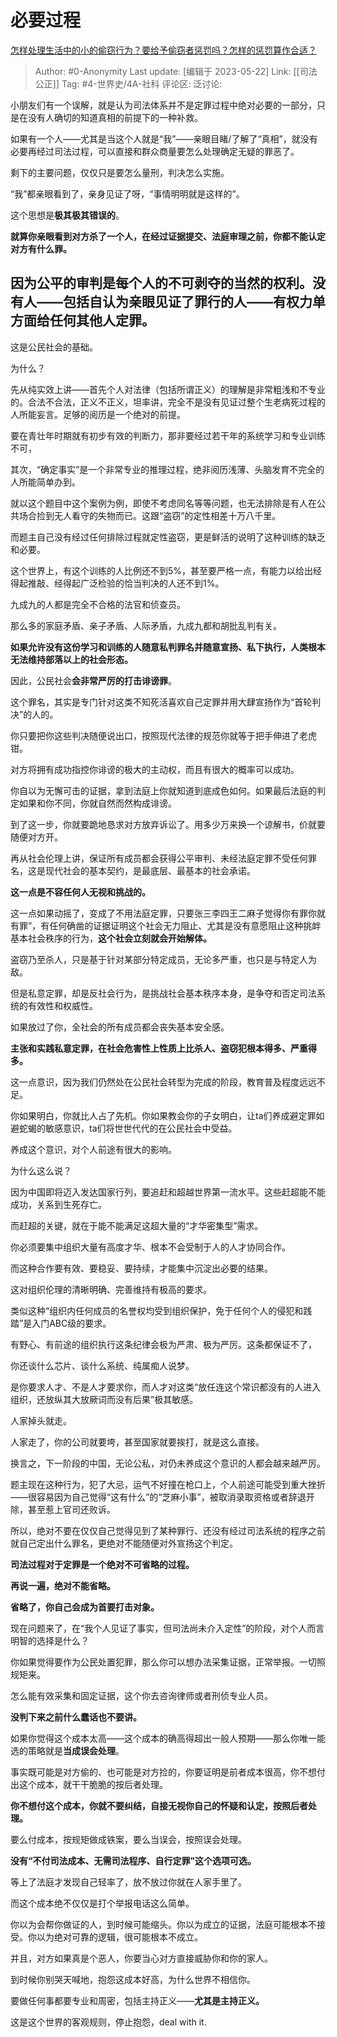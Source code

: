 # 必要过程
[怎样处理生活中的小的偷窃行为？要给予偷窃者惩罚吗？怎样的惩罚算作合适？](https://www.zhihu.com/question/560150529/answer/2720990585)

> Author: #0-Anonymity
> Last update: [编辑于 2023-05-22]
> Link: [[司法公正]]
> Tag: #4-世界史/4A-社科
> 评论区:
> 泛讨论:

小朋友们有一个误解，就是认为司法体系并不是定罪过程中绝对必要的一部分，只是在没有人确切的知道真相的前提下的一种补救。

如果有一个人——尤其是当这个人就是“我”——亲眼目睹/了解了“真相”，就没有必要再经过司法过程，可以直接和群众商量要怎么处理确定无疑的罪恶了。

剩下的主要问题，仅仅只是要怎么量刑，判决怎么实施。

“我”都亲眼看到了，亲身见证了呀，“事情明明就是这样的”。

这个思想是**极其极其错误的**。

**就算你亲眼看到对方杀了一个人，在经过证据提交、法庭审理之前，你都不能认定对方有什么罪。**

## 因为公平的审判是每个人的不可剥夺的当然的权利。没有人——包括自认为亲眼见证了罪行的人——有权力单方面给任何其他人定罪。 ##

这是公民社会的基础。

为什么？

先从纯实效上讲——首先个人对法律（包括所谓正义）的理解是非常粗浅和不专业的。合法不合法，正义不正义，坦率讲，完全不是没有见证过整个生老病死过程的人所能妄言。足够的阅历是一个绝对的前提。

要在青壮年时期就有初步有效的判断力，那非要经过若干年的系统学习和专业训练不可，

其次，“确定事实”是一个非常专业的推理过程，绝非阅历浅薄、头脑发育不完全的人所能简单办到。

就以这个题目中这个案例为例，即使不考虑同名等等问题，也无法排除是有人在公共场合捡到无人看守的失物而已。这跟“盗窃”的定性相差十万八千里。

而题主自己没有经过任何排除过程就定性盗窃，更是鲜活的说明了这种训练的缺乏和必要。

这个世界上，有这个训练的人比例还不到5%，甚至要严格一点，有能力以给出经得起推敲、经得起广泛检验的恰当判决的人还不到1%。

九成九的人都是完全不合格的法官和侦查员。

那么多的家庭矛盾、亲子矛盾、人际矛盾，九成九都和胡批乱判有关。

**如果允许没有这份学习和训练的人随意私判罪名并随意宣扬、私下执行，人类根本无法维持部落以上的社会形态。**

因此，公民社会**会非常严厉的打击诽谤罪**。

这个罪名，其实是专门针对这类不知死活喜欢自己定罪并用大肆宣扬作为“首轮判决”的人的。

你只要把你这些判决随便说出口，按照现代法律的规范你就等于把手伸进了老虎钳。

对方将拥有成功指控你诽谤的极大的主动权，而且有很大的概率可以成功。

你自以为无懈可击的证据，拿到法庭上你就知道到底成色如何。如果最后法庭的判定如果和你不同，你就自然而然构成诽谤。

到了这一步，你就要跪地恳求对方放弃诉讼了。用多少万来换一个谅解书，价就要随便对方开。

再从社会伦理上讲，保证所有成员都会获得公平审判、未经法庭定罪不受任何罪名，这是现代社会的基本契约，是最底层、最基本的社会承诺。

**这一点是不容任何人无视和挑战的。**

这一点如果动摇了，变成了不用法庭定罪，只要张三李四王二麻子觉得你有罪你就有罪”，有任何确凿的证据证明这个社会无力阻止、尤其是没有意愿阻止这种挑衅基本社会秩序的行为，**这个社会立刻就会开始解体。**

盗窃乃至杀人，只是基于针对某部分特定成员，无论多严重，也只是与特定人为敌。

但是私意定罪，却是反社会行为，是挑战社会基本秩序本身，是争夺和否定司法系统的有效性和权威性。

如果放过了你，全社会的所有成员都会丧失基本安全感。

**主张和实践私意定罪，在社会危害性上性质上比杀人、盗窃犯根本得多、严重得多。**

这一点意识，因为我们仍然处在公民社会转型为完成的阶段，教育普及程度远远不足。

你如果明白，你就比人占了先机。你如果教会你的子女明白，让ta们养成避定罪如避蛇蝎的敏感意识，ta们将世世代代的在公民社会中受益。

养成这个意识，对个人前途有很大的影响。

为什么这么说？

因为中国即将迈入发达国家行列，要追赶和超越世界第一流水平。这些赶超能不能成功，关系到生死存亡。

而赶超的关键，就在于能不能满足这超大量的“才华密集型”需求。

你必须要集中组织大量有高度才华、根本不会受制于人的人才协同合作。

而这种合作要有效、要稳妥、要持续，才能集中沉淀出必要的结果。

这对组织伦理的清晰明确、完善维持有极高的要求。

类似这种“组织内任何成员的名誉权均受到组织保护，免于任何个人的侵犯和践踏”是入门ABC级的要求。

有野心、有前途的组织执行这条纪律会极为严肃、极为严厉。这条都保证不了，

你还谈什么芯片、谈什么系统、纯属痴人说梦。

是你要求人才、不是人才要求你，而人才对这类“放任连这个常识都没有的人进入组织，还放纵其大放厥词而没有后果”极其敏感。

人家掉头就走。

人家走了，你的公司就要垮，甚至国家就要挨打，就是这么直接。

换言之，下一阶段的中国，无论公私，对仍未养成这个意识的人都会越来越严厉。

题主现在这种行为，犯了大忌，运气不好撞在枪口上，个人前途可能受到重大挫折——很容易因为自己觉得“这有什么”的“芝麻小事”，被取消录取资格或者辞退开除，甚至惹上官司还败诉。

所以，绝对不要在仅仅自己觉得见到了某种罪行、还没有经过司法系统的程序之前就自己定出什么罪名，更绝对不能随便对外宣扬这个判定。

**司法过程对于定罪是一个绝对不可省略的过程。**

**再说一遍，绝对不能省略。**

**省略了，你自己会成为首要打击对象。**

现在问题来了，在“我个人见证了事实，但司法尚未介入定性”的阶段，对个人而言明智的选择是什么？

你如果觉得要作为公民处置犯罪，那么你可以想办法采集证据，正常举报。一切照规矩来。

怎么能有效采集和固定证据，这个你去咨询律师或者刑侦专业人员。

**没判下来之前什么蠢话也不要讲。**

如果你觉得这个成本太高——这个成本的确高得超出一般人预期——那么你唯一能选的策略就是**当成误会处理**。

事实既可能是对方偷的、也可能是对方捡的，你要证明是前者成本很高，你不想付出这个成本，就干干脆脆的按后者处理。

**你不想付这个成本，你就不要纠结，自接无视你自己的怀疑和认定，按照后者处理。**

要么付成本，按规矩做成铁案，要么当误会，按照误会处理。

**没有“不付司法成本、无需司法程序、自行定罪”这个选项可选。**

等上了法庭才发现自己轻率了，放不放过你就在人家手里了。

而这个成本绝不仅仅是打个举报电话这么简单。

你以为会帮你做证的人，到时候可能缩头。你以为成立的证据，法庭可能根本不接受。你以为绝对可靠的逻辑，很可能根本不成立。

并且，对方如果真是个恶人，你要当心对方直接威胁你和你的家人。

到时候你别哭天喊地，抱怨这成本好高，为什么世界不相信你。

要做任何事都要专业和周密，包括主持正义——**尤其是主持正义。**

这是这个世界的客观规则，停止抱怨，deal with it.